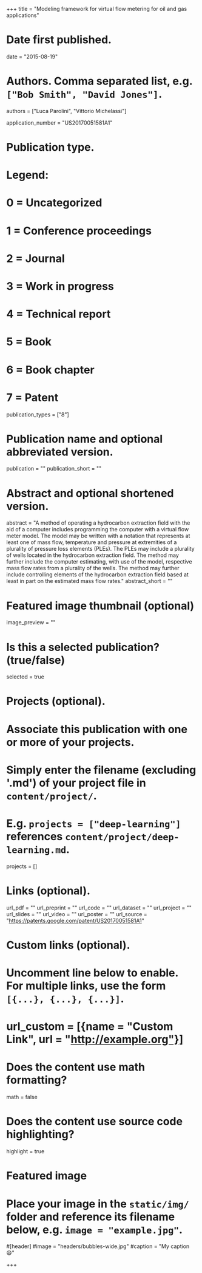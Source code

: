 +++
title = "Modeling framework for virtual flow metering for oil and gas applications"

# Date first published.
date = "2015-08-19"

# Authors. Comma separated list, e.g. `["Bob Smith", "David Jones"]`.
authors = ["Luca Parolini",
             "Vittorio Michelassi"]

application_number = "US20170051581A1"

# Publication type.
# Legend:
# 0 = Uncategorized
# 1 = Conference proceedings
# 2 = Journal
# 3 = Work in progress
# 4 = Technical report
# 5 = Book
# 6 = Book chapter
# 7 = Patent
publication_types = ["8"]

# Publication name and optional abbreviated version.
publication = ""
publication_short = ""

# Abstract and optional shortened version.
abstract = "A method of operating a hydrocarbon extraction field with the aid of a computer includes programming the computer with a virtual flow meter model. The model may be written with a notation that represents at least one of mass flow, temperature and pressure at extremities of a plurality of pressure loss elements (PLEs). The PLEs may include a plurality of wells located in the hydrocarbon extraction field. The method may further include the computer estimating, with use of the model, respective mass flow rates from a plurality of the wells. The method may further include controlling elements of the hydrocarbon extraction field based at least in part on the estimated mass flow rates."
abstract_short = ""

# Featured image thumbnail (optional)
image_preview = ""

# Is this a selected publication? (true/false)
selected = true

# Projects (optional).
#   Associate this publication with one or more of your projects.
#   Simply enter the filename (excluding '.md') of your project file in `content/project/`.
#   E.g. `projects = ["deep-learning"]` references `content/project/deep-learning.md`.
projects = []

# Links (optional).
url_pdf = ""
url_preprint = ""
url_code = ""
url_dataset = ""
url_project = ""
url_slides = ""
url_video = ""
url_poster = ""
url_source = "https://patents.google.com/patent/US20170051581A1"

# Custom links (optional).
#   Uncomment line below to enable. For multiple links, use the form `[{...}, {...}, {...}]`.
# url_custom = [{name = "Custom Link", url = "http://example.org"}]

# Does the content use math formatting?
math = false

# Does the content use source code highlighting?
highlight = true

# Featured image
# Place your image in the `static/img/` folder and reference its filename below, e.g. `image = "example.jpg"`.
#[header]
#image = "headers/bubbles-wide.jpg"
#caption = "My caption 😄"

+++
